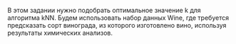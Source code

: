 В этом задании нужно подобрать оптимальное значение k для алгоритма kNN. Будем использовать набор данных Wine, где требуется предсказать сорт винограда, из которого изготовлено вино, используя результаты химических анализов.
